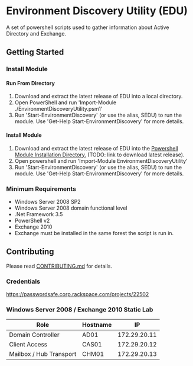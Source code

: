 # Environment Discovery Utility (EDU)

A set of powershell scripts used to gather information about Active Directory and Exchange.

## Getting Started

### Install Module
#### Run From Directory
1. Download and extract the latest release of EDU into a local directory.
2. Open PowerShell and run 'Import-Module ./EnvironmentDiscoveryUtility.psm1'
3. Run 'Start-EnvironmentDiscovery' (or use the alias, SEDU) to run the module.  Use 'Get-Help Start-EnvironmentDiscovery' for more details.

#### Install Module
1. Download and extract the latest release of EDU into the [Powershell Module Installation Directory.](https://msdn.microsoft.com/en-us/library/dd878350(v=vs.85).aspx#Anchor_0) (TODO: link to download latest release).
2. Open powershell and run 'Import-Module EnvironmentDiscoveryUtility'
3. Run 'Start-EnvironmentDiscovery' (or use the alias, SEDU) to run the module.  Use 'Get-Help Start-EnvironmentDiscovery' for more details.

### Minimum Requirements

- Windows Server 2008 SP2
- Windows Server 2008 domain functional level 
- .Net Framework 3.5
- PowerShell v2
- Exchange 2010
- Exchange must be installed in the same forest the script is run in.

## Contributing

Please read [CONTRIBUTING.md](https://github.rackspace.com/MicrosoftEng/environment-discovery-utility/blob/master/CONTRIBUTING.md) for details.

### Credentials
https://passwordsafe.corp.rackspace.com/projects/22502

### Windows Server 2008 / Exchange 2010 Static Lab

|Role| Hostname  | IP |
| ------------- | ------------- | ------------- |
|Domain Controller| AD01  | 172.29.20.11 |
|Client Access| CAS01  | 172.29.20.12 |
|Mailbox / Hub Transport| CHM01  | 172.29.20.13  |
